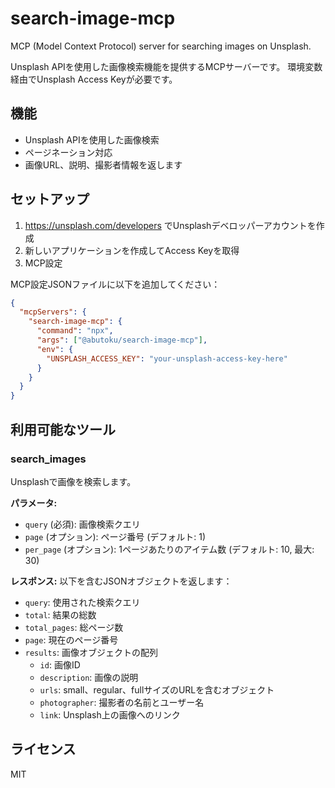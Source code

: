 # search-image-mcp

MCP (Model Context Protocol) server for searching images on Unsplash.

Unsplash APIを使用した画像検索機能を提供するMCPサーバーです。
環境変数経由でUnsplash Access Keyが必要です。

## 機能

- Unsplash APIを使用した画像検索
- ページネーション対応
- 画像URL、説明、撮影者情報を返します

## セットアップ

1. https://unsplash.com/developers でUnsplashデベロッパーアカウントを作成
2. 新しいアプリケーションを作成してAccess Keyを取得
3. MCP設定

MCP設定JSONファイルに以下を追加してください：

```json
{
  "mcpServers": {
    "search-image-mcp": {
      "command": "npx",
      "args": ["@abutoku/search-image-mcp"],
      "env": {
        "UNSPLASH_ACCESS_KEY": "your-unsplash-access-key-here"
      }
    }
  }
}
```

## 利用可能なツール

### search_images

Unsplashで画像を検索します。

**パラメータ:**
- `query` (必須): 画像検索クエリ
- `page` (オプション): ページ番号 (デフォルト: 1)
- `per_page` (オプション): 1ページあたりのアイテム数 (デフォルト: 10, 最大: 30)

**レスポンス:**
以下を含むJSONオブジェクトを返します：
- `query`: 使用された検索クエリ
- `total`: 結果の総数
- `total_pages`: 総ページ数
- `page`: 現在のページ番号
- `results`: 画像オブジェクトの配列
  - `id`: 画像ID
  - `description`: 画像の説明
  - `urls`: small、regular、fullサイズのURLを含むオブジェクト
  - `photographer`: 撮影者の名前とユーザー名
  - `link`: Unsplash上の画像へのリンク

## ライセンス

MIT